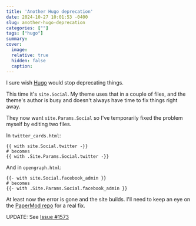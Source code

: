 ```yaml
---
title: 'Another Hugo deprecation'
date: 2024-10-27 10:01:53 -0400
slug: another-hugo-deprecation
categories: [""]
tags: ["hugo"]
summary: 
cover: 
  image: 
  relative: true
  hidden: false
  caption: 
---
```


I sure wish [Hugo](https://gohugo.io) would stop deprecating things.

This time it's `site.Social`. My theme uses that in a couple of files, and the theme's author is busy and doesn't always have time to fix things right away.

They now want `site.Params.Social` so I've temporarily fixed the problem myself by editing two files.

In `twitter_cards.html`:

```
{{ with site.Social.twitter -}}
# becomes
{{ with .Site.Params.Social.twitter -}}
```

And in `opengraph.html`:

```
{{- with site.Social.facebook_admin }}
# becomes
{{- with .Site.Params.Social.facebook_admin }}
```

At least now the error is gone and the site builds. I'll need to keep an eye on the [PaperMod repo](https://github.com/adityatelange/hugo-PaperMod) for a real fix.

UPDATE: See [Issue #1573](https://github.com/adityatelange/hugo-PaperMod/issues/1573)



